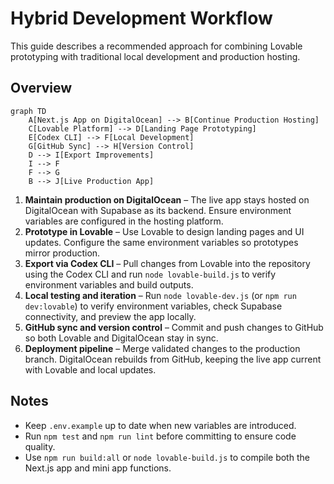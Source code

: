 # Hybrid Development Workflow

This guide describes a recommended approach for combining Lovable prototyping with traditional local development and production hosting.

## Overview

```mermaid
graph TD
    A[Next.js App on DigitalOcean] --> B[Continue Production Hosting]
    C[Lovable Platform] --> D[Landing Page Prototyping]
    E[Codex CLI] --> F[Local Development]
    G[GitHub Sync] --> H[Version Control]
    D --> I[Export Improvements]
    I --> F
    F --> G
    B --> J[Live Production App]
```

1. **Maintain production on DigitalOcean** – The live app stays hosted on DigitalOcean with Supabase as its backend. Ensure environment variables are configured in the hosting platform.
2. **Prototype in Lovable** – Use Lovable to design landing pages and UI updates. Configure the same environment variables so prototypes mirror production.
3. **Export via Codex CLI** – Pull changes from Lovable into the repository using the Codex CLI and run `node lovable-build.js` to verify environment variables and build outputs.
4. **Local testing and iteration** – Run `node lovable-dev.js` (or `npm run dev:lovable`) to verify environment variables, check Supabase connectivity, and preview the app locally.
5. **GitHub sync and version control** – Commit and push changes to GitHub so both Lovable and DigitalOcean stay in sync.
6. **Deployment pipeline** – Merge validated changes to the production branch. DigitalOcean rebuilds from GitHub, keeping the live app current with Lovable and local updates.

## Notes

- Keep `.env.example` up to date when new variables are introduced.
- Run `npm test` and `npm run lint` before committing to ensure code quality.
- Use `npm run build:all` or `node lovable-build.js` to compile both the Next.js app and mini app functions.
